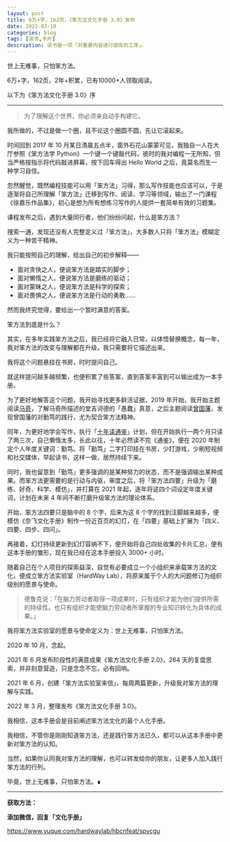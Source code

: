 ```yaml
---
layout: post
title: 6万+字，162页，《笨方法文化手册 3.0》发布
date: 2022-03-10
categories: blog
tags: [读书,卡片]
description: 读书是一项「对重要内容进行提炼的工序」。
---
```


世上无难事，只怕笨方法。

6万+字，162页，2年+积累，已有10000+人领取阅读。



以下为《笨方法文化手册 3.0》序

----

> 为了理解这个世界，你必须亲自动手构建它。

我所做的，不过是做一个圈，且不论这个圈圆不圆，先让它滚起来。

时间回到 2017 年 10 月某日清晨五点半，窗外石花山蒙蒙可见，我独自一人在大厅参照《笨方法学 Python》一个键一个键敲代码，彼时的我对编程一无所知，但当严格按指示将代码敲进屏幕，按下回车得出 Hello World 之后，竟莫名而生一种学习自信。

忽然醒觉，既然编程技能可以用「笨方法」习得，那么写作技能也应该可以，于是逐渐将自己所理解「笨方法」迁移到写作、阅读、学习等领域，输出了一门课程《徐嘉乐作品集》，初心是想为所有想练习写作的人提供一套简单有效的习题集。

课程发布之后，遇到大量同行者，他们纷纷问起，什么是笨方法？

搜索一通，发现还没有人完整定义过「笨方法」，大多数人只将「笨方法」模糊定义为一种苦干精神。

我只能按照自己的理解，给出自己的初步解释——

- 面对贪快之人，便说笨方法是踏实的脚步；
- 面对懒惰之人，便说笨方法是磨练的驱动；
- 面对蒙昧之人，便说笨方法是科学的探索；
- 面对畏惧之人，便说笨方法是行动的勇敢……

然而我终究觉得，要给出一个暂时满意的答案。

笨方法到底是什么？



其实，在多年实践笨方法之后，我已经将它融入日常，以体悟替换概念，每一年，我对笨方法的改变与理解都在升级，我只需要将它描述出来。

我将这个问题悬挂在书房，时时提问自己。

就这样提问越多越频繁，也便积累了些答案，直到答案丰富到可以输出成为一本手册。

为了更好地解答这个问题，我开始寻找更多鲜活证据，2019 年开始，我开始主题阅读[马奇](https://www.douban.com/doulist/46472818/)，了解马奇所描述的堂吉诃德的「愚蠢」真意，之后主题阅读[曾国藩](https://www.douban.com/doulist/109913623/)，发现曾国藩的对勤笃的践行，尤为契合笨方法精神。

同年，为更好地学会写作，执行「[十年读通鉴](https://www.cnfeat.com/blog/2019/05/04/TenYears/)」计划，但在开始执行一两个月只读了两三次，自己懒惰太多，长此以往，十年必然读不完《通鉴》，便在 2020 年制定个人年度关键词：勤笃。将「勤笃」二字打印挂在书房，少打游戏，少刷短视频和社交媒体，早起读书，这样一做，居然持续下来。

同时，我也留意到「勤笃」更多强调的是某种努力的状态，而不是强调输出某种成果。而笨方法更需要的是行动与内驱，审度之后，将「笨方法四要」升级为「磨练、好奇、科学、模仿」，并打算在 2021 年起，逐年将这四个词设定年度关键词，计划在未来 4 年间不断打磨升级笨方法的理论体系。

开始，笨方法四要只是脑中的 8 个字，后来为这 8 个字的找到注脚越来越多，便模仿《奈飞文化手册》制作一份近百页的幻灯，在「四要」基础上扩展为「四义、四要、四步、四问」。

再接着，幻灯持续更新到幻灯容纳不下，便开始将自己四处收集的卡片汇总，便有这本手册的雏形，现在我已经在这本手册投入 3000+ 小时。

随着自己在个人项目的探索益深，自觉有必要成立一个小组织来承载笨方法的文化，便成立笨方法实验室（HardWay Lab），将原来属于个人的大问题修订为组织级别的愿景与使命。

> 德鲁克说：「在脑力劳动者取得一项成果时，只有组织才能为他们提供所需的持续性。也只有组织才能使脑力劳动者所掌握的专业知识转化为具体的成果。」


我将笨方法实验室的愿景与使命定义为：世上无难事，只怕笨方法。

2020 年 10 月，念起。

2021 年 6 月发布阶段性的满意成果《笨方法文化手册 2.0》，264 天的复盘思索，并非刻意营造，只是念念不忘，必有回响。

2021 年 6 月，创建「笨方法实验室来信」，每周两篇更新，升级我对笨方法的理解与实践。

2022 年 3 月，整理发布《笨方法文化手册 3.0》。

我相信，这本手册会是目前阐述笨方法文化的最个人化手册。

我相信，不管你是刚刚知道笨方法，还是践行笨方法已久，都可以从这本手册中更新对笨方法的认知。

当然，如果你认同我对笨方法的理解，也可以转发给你的朋友，让更多人加入践行笨方法的行列。

毕竟，世上无难事，只怕笨方法。∎


----

**获取方法：**

**添加微信，回复「文化手册」**

https://www.yuque.com/hardwaylab/hbcnfeat/spvcgu





